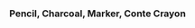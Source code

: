 ---
class: "col-sm-6 col-md-4 grid-item studio_art"
image: assets/images/portfolio/studio_art/005.jpg
link: "discipline/studio_art_projects.html#blackandwhite"
focus: Drawing
name: Anatomical Collage
description: A final drawing for a drawing course.

divid: blackandwhite
title: <h3>Pencil, Charcoal, Marker, Conte Crayon</h3>
description_long: <p>These five drawings were used to progressively build skills in my introductory Drawing course.</p>
imagelinks: 
  - /assets/images/portfolio/studio_art/001.jpg
  - /assets/images/portfolio/studio_art/002.jpg
  - /assets/images/portfolio/studio_art/003.jpg
  - /assets/images/portfolio/studio_art/004.jpg
  - /assets/images/portfolio/studio_art/005.jpg
images: 
  - /assets/images/portfolio/studio_art/001.jpg
  - /assets/images/portfolio/studio_art/002.jpg
  - /assets/images/portfolio/studio_art/003.jpg
  - /assets/images/portfolio/studio_art/004.jpg
  - /assets/images/portfolio/studio_art/005.jpg
foci: 
  - Composition
  - Patterns
  - Value
  - Anatomy
---